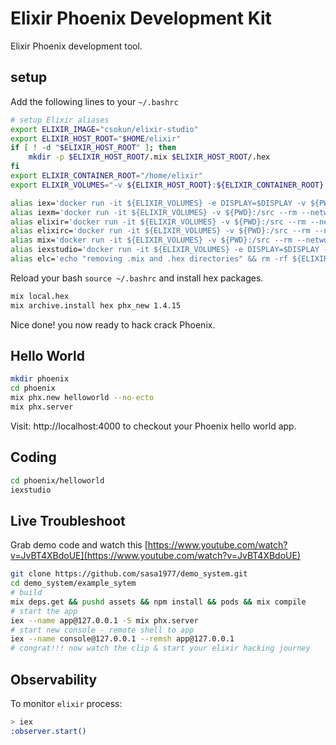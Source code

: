 # Elixir Phoenix Development Kit

Elixir Phoenix development tool.

## setup

Add the following lines to your `~/.bashrc`

```bash
# setup Elixir aliases
export ELIXIR_IMAGE="csokun/elixir-studio"
export ELIXIR_HOST_ROOT="$HOME/elixir"
if [ ! -d "$ELIXIR_HOST_ROOT" ]; then
    mkdir -p $ELIXIR_HOST_ROOT/.mix $ELIXIR_HOST_ROOT/.hex
fi
export ELIXIR_CONTAINER_ROOT="/home/elixir"
export ELIXIR_VOLUMES="-v ${ELIXIR_HOST_ROOT}:${ELIXIR_CONTAINER_ROOT} --workdir /src"

alias iex='docker run -it ${ELIXIR_VOLUMES} -e DISPLAY=$DISPLAY -v ${PWD}:/src --rm --network=host ${ELIXIR_IMAGE}'
alias iexm='docker run -it ${ELIXIR_VOLUMES} -v ${PWD}:/src --rm --network=host ${ELIXIR_IMAGE} iex -S mix'
alias elixir='docker run -it ${ELIXIR_VOLUMES} -v ${PWD}:/src --rm --network=host ${ELIXIR_IMAGE} elixir'
alias elixirc='docker run -it ${ELIXIR_VOLUMES} -v ${PWD}:/src --rm --network=host ${ELIXIR_IMAGE} elixirc'
alias mix='docker run -it ${ELIXIR_VOLUMES} -v ${PWD}:/src --rm --network=host ${ELIXIR_IMAGE} mix'
alias iexstudio='docker run -it ${ELIXIR_VOLUMES} -e DISPLAY=$DISPLAY -v ${PWD}:/src --rm --network=host ${ELIXIR_IMAGE} studio'
alias elc='echo "removing .mix and .hex directories" && rm -rf ${ELIXIRROOT}/.mix && rm -rf ${ELIXIRROOT}/.hex'
```
Reload your bash `source ~/.bashrc` and install hex packages.

```bash
mix local.hex
mix archive.install hex phx_new 1.4.15
```

Nice done! you now ready to hack crack Phoenix.

## Hello World

```bash
mkdir phoenix
cd phoenix
mix phx.new helloworld --no-ecto
mix phx.server
```

Visit: http://localhost:4000 to checkout your Phoenix hello world app.

## Coding

```bash
cd phoenix/helloworld
iexstudio
```

## Live Troubleshoot

Grab demo code and watch this [https://www.youtube.com/watch?v=JvBT4XBdoUE](https://www.youtube.com/watch?v=JvBT4XBdoUE) 

```bash
git clone https://github.com/sasa1977/demo_system.git
cd demo_system/example_sytem
# build
mix deps.get && pushd assets && npm install && pods && mix compile
# start the app
iex --name app@127.0.0.1 -S mix phx.server
# start new console - remote shell to app
iex --name console@127.0.0.1 --remsh app@127.0.0.1
# congrat!!! now watch the clip & start your elixir hacking journey 
```

## Observability

To monitor `elixir` process:

```bash
> iex
:observer.start()
```